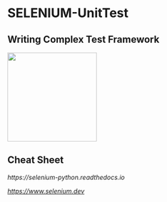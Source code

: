 # SELENIUM-UnitTest
## Writing Complex Test Framework

<img src="https://i.postimg.cc/251v7sWR/Screenshot-5.png" align="center" height="200">

## Cheat Sheet
<i>
https://selenium-python.readthedocs.io
  
https://www.selenium.dev
  </i>
